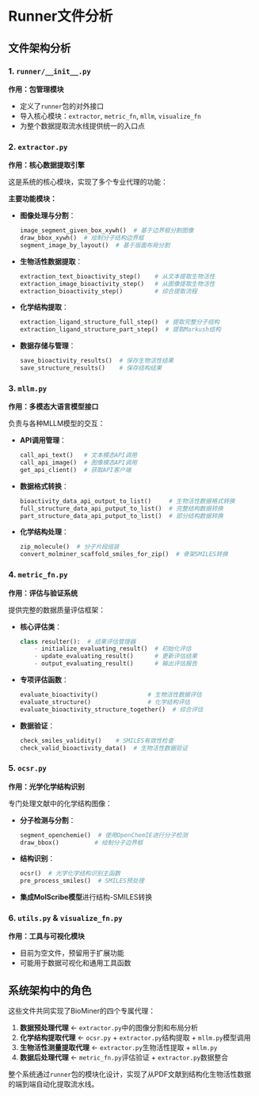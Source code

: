# Runner文件分析

## 文件架构分析

### 1. **`runner/__init__.py`**
**作用：包管理模块**
- 定义了`runner`包的对外接口
- 导入核心模块：`extractor`, `metric_fn`, `mllm`, `visualize_fn`
- 为整个数据提取流水线提供统一的入口点

### 2. **`extractor.py`**
**作用：核心数据提取引擎**

这是系统的核心模块，实现了多个专业代理的功能：

**主要功能模块：**
- **图像处理与分割**：
  ```python
  image_segment_given_box_xywh()  # 基于边界框分割图像
  draw_bbox_xywh()  # 绘制分子结构边界框
  segment_image_by_layout()  # 基于版面布局分割
  ```

- **生物活性数据提取**：
  ```python
  extraction_text_bioactivity_step()    # 从文本提取生物活性
  extraction_image_bioactivity_step()   # 从图像提取生物活性  
  extraction_bioactivity_step()         # 综合提取流程
  ```

- **化学结构提取**：
  ```python
  extraction_ligand_structure_full_step()  # 提取完整分子结构
  extraction_ligand_structure_part_step()  # 提取Markush结构
  ```

- **数据存储与管理**：
  ```python
  save_bioactivity_results()  # 保存生物活性结果
  save_structure_results()    # 保存结构结果
  ```

### 3. **`mllm.py`**
**作用：多模态大语言模型接口**

负责与各种MLLM模型的交互：

- **API调用管理**：
  ```python
  call_api_text()   # 文本模态API调用
  call_api_image()  # 图像模态API调用
  get_api_client()  # 获取API客户端
  ```

- **数据格式转换**：
  ```python
  bioactivity_data_api_output_to_list()     # 生物活性数据格式转换
  full_structure_data_api_putput_to_list()  # 完整结构数据转换
  part_structure_data_api_putput_to_list()  # 部分结构数据转换
  ```

- **化学结构处理**：
  ```python
  zip_molecule()  # 分子片段组装
  convert_molminer_scaffold_smiles_for_zip()  # 骨架SMILES转换
  ```

### 4. **`metric_fn.py`**
**作用：评估与验证系统**

提供完整的数据质量评估框架：

- **核心评估类**：
  ```python
  class resulter():  # 结果评估管理器
      - initialize_evaluating_result()  # 初始化评估
      - update_evaluating_result()      # 更新评估结果
      - output_evaluating_result()      # 输出评估报告
  ```

- **专项评估函数**：
  ```python
  evaluate_bioactivity()              # 生物活性数据评估
  evaluate_structure()                # 化学结构评估  
  evaluate_bioactivity_structure_together()  # 综合评估
  ```

- **数据验证**：
  ```python
  check_smiles_validity()    # SMILES有效性检查
  check_valid_bioactivity_data()  # 生物活性数据验证
  ```

### 5. **`ocsr.py`**
**作用：光学化学结构识别**

专门处理文献中的化学结构图像：

- **分子检测与分割**：
  ```python
  segment_openchemie()  # 使用OpenChemIE进行分子检测
  draw_bbox()          # 绘制分子边界框
  ```

- **结构识别**：
  ```python
  ocsr()  # 光学化学结构识别主函数
  pre_process_smiles()  # SMILES预处理
  ```

- **集成MolScribe模型**进行结构-SMILES转换

### 6. **`utils.py` & `visualize_fn.py`**
**作用：工具与可视化模块**
- 目前为空文件，预留用于扩展功能
- 可能用于数据可视化和通用工具函数

## 系统架构中的角色

这些文件共同实现了BioMiner的四个专属代理：

1. **数据预处理代理** ← `extractor.py`中的图像分割和布局分析
2. **化学结构提取代理** ← `ocsr.py` + `extractor.py`结构提取 + `mllm.py`模型调用
3. **生物活性测量提取代理** ← `extractor.py`生物活性提取 + `mllm.py`
4. **数据后处理代理** ← `metric_fn.py`评估验证 + `extractor.py`数据整合

整个系统通过`runner`包的模块化设计，实现了从PDF文献到结构化生物活性数据的端到端自动化提取流水线。
